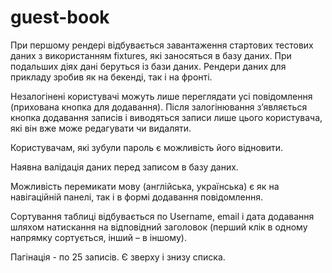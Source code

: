 # guest-book

При першому рендері відбувається завантаження стартових тестових даних 
з використанням fixtures, які заносяться в базу даних. При подальших 
діях дані беруться із бази даних. Рендери даних для прикладу зробив як 
на бекенді, так і на фронті.

Незалогінені користувачі можуть лише переглядати усі повідомлення 
(прихована кнопка для додавання). Після залогінювання з’являється кнопка 
додавання записів і виводяться записи лише цього користувача, які він 
вже може редагувати чи видаляти.

Користувачам, які зубули пароль є можливість його відновити.

Наявна валідація даних перед записом в базу даних.

Можливість перемикати мову (англійська, українська) є як на навігаційній 
панелі, так і в формі додавання повідомлення.

Сортування таблиці відбувається по Username, email і дата додавання шляхом 
натискання на відповідний заголовок (перший клік в одному напрямку сортується, 
інший – в іншому).

Пагінація - по 25 записів. Є зверху і знизу списка.
